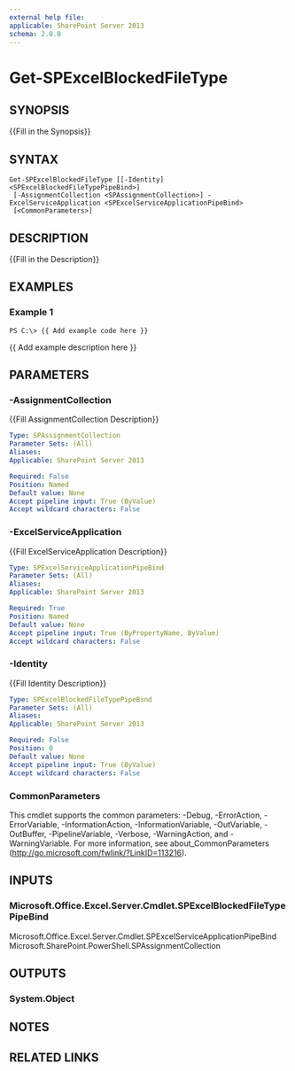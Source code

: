 ```yaml
---
external help file: 
applicable: SharePoint Server 2013
schema: 2.0.0
---
```


# Get-SPExcelBlockedFileType

## SYNOPSIS
{{Fill in the Synopsis}}

## SYNTAX

```
Get-SPExcelBlockedFileType [[-Identity] <SPExcelBlockedFileTypePipeBind>]
 [-AssignmentCollection <SPAssignmentCollection>] -ExcelServiceApplication <SPExcelServiceApplicationPipeBind>
 [<CommonParameters>]
```

## DESCRIPTION
{{Fill in the Description}}

## EXAMPLES

### Example 1 
```
PS C:\> {{ Add example code here }}
```

{{ Add example description here }}

## PARAMETERS

### -AssignmentCollection
{{Fill AssignmentCollection Description}}

```yaml
Type: SPAssignmentCollection
Parameter Sets: (All)
Aliases: 
Applicable: SharePoint Server 2013

Required: False
Position: Named
Default value: None
Accept pipeline input: True (ByValue)
Accept wildcard characters: False
```

### -ExcelServiceApplication
{{Fill ExcelServiceApplication Description}}

```yaml
Type: SPExcelServiceApplicationPipeBind
Parameter Sets: (All)
Aliases: 
Applicable: SharePoint Server 2013

Required: True
Position: Named
Default value: None
Accept pipeline input: True (ByPropertyName, ByValue)
Accept wildcard characters: False
```

### -Identity
{{Fill Identity Description}}

```yaml
Type: SPExcelBlockedFileTypePipeBind
Parameter Sets: (All)
Aliases: 
Applicable: SharePoint Server 2013

Required: False
Position: 0
Default value: None
Accept pipeline input: True (ByValue)
Accept wildcard characters: False
```

### CommonParameters
This cmdlet supports the common parameters: -Debug, -ErrorAction, -ErrorVariable, -InformationAction, -InformationVariable, -OutVariable, -OutBuffer, -PipelineVariable, -Verbose, -WarningAction, and -WarningVariable. For more information, see about_CommonParameters (http://go.microsoft.com/fwlink/?LinkID=113216).

## INPUTS

### Microsoft.Office.Excel.Server.Cmdlet.SPExcelBlockedFileTypePipeBind
Microsoft.Office.Excel.Server.Cmdlet.SPExcelServiceApplicationPipeBind
Microsoft.SharePoint.PowerShell.SPAssignmentCollection

## OUTPUTS

### System.Object

## NOTES

## RELATED LINKS

